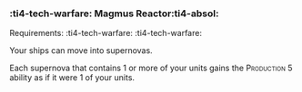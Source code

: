 ### :ti4-tech-warfare: **Magmus Reactor**:ti4-absol:

Requirements: :ti4-tech-warfare: :ti4-tech-warfare:

Your ships can move into supernovas.

Each supernova that contains 1 or more of your units gains the <span style="font-variant:small-caps;">Production</span> 5 ability as if it were 1 of your units.
